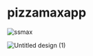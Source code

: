 # pizzamaxapp

![ssmax](https://github.com/HassaanAhmed60211/HassaanAhmed60211/assets/106430586/2dbc2d31-2476-410d-ac56-f7b357d042fa)

![Untitled design (1)](https://github.com/HassaanAhmed60211/fluttercourse/assets/106430586/b3268e86-62ad-4096-97d3-83baedf3aa08)
